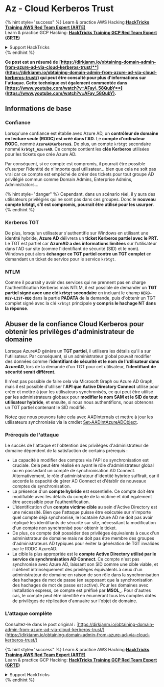 # Az - Cloud Kerberos Trust

{% hint style="success" %}
Learn & practice AWS Hacking:<img src="../../../../.gitbook/assets/image (1) (1) (1) (1).png" alt="" data-size="line">[**HackTricks Training AWS Red Team Expert (ARTE)**](https://training.hacktricks.xyz/courses/arte)<img src="../../../../.gitbook/assets/image (1) (1) (1) (1).png" alt="" data-size="line">\
Learn & practice GCP Hacking: <img src="../../../../.gitbook/assets/image (2) (1).png" alt="" data-size="line">[**HackTricks Training GCP Red Team Expert (GRTE)**<img src="../../../../.gitbook/assets/image (2) (1).png" alt="" data-size="line">](https://training.hacktricks.xyz/courses/grte)

<details>

<summary>Support HackTricks</summary>

* Check the [**subscription plans**](https://github.com/sponsors/carlospolop)!
* **Join the** 💬 [**Discord group**](https://discord.gg/hRep4RUj7f) or the [**telegram group**](https://t.me/peass) or **follow** us on **Twitter** 🐦 [**@hacktricks\_live**](https://twitter.com/hacktricks_live)**.**
* **Share hacking tricks by submitting PRs to the** [**HackTricks**](https://github.com/carlospolop/hacktricks) and [**HackTricks Cloud**](https://github.com/carlospolop/hacktricks-cloud) github repos.

</details>
{% endhint %}

**Ce post est un résumé de** [**https://dirkjanm.io/obtaining-domain-admin-from-azure-ad-via-cloud-kerberos-trust/**](https://dirkjanm.io/obtaining-domain-admin-from-azure-ad-via-cloud-kerberos-trust/) **qui peut être consulté pour plus d'informations sur l'attaque. Cette technique est également commentée dans** [**https://www.youtube.com/watch?v=AFay\_58QubY**](https://www.youtube.com/watch?v=AFay_58QubY)**.**

## Informations de base

### Confiance

Lorsqu'une confiance est établie avec Azure AD, un **contrôleur de domaine en lecture seule (RODC) est créé dans l'AD.** Le **compte d'ordinateur RODC**, nommé **`AzureADKerberos$`**. De plus, un compte `krbtgt` secondaire nommé **`krbtgt_AzureAD`**. Ce compte contient les **clés Kerberos** utilisées pour les tickets que crée Azure AD.

Par conséquent, si ce compte est compromis, il pourrait être possible d'usurper l'identité de n'importe quel utilisateur... bien que cela ne soit pas vrai car ce compte est empêché de créer des tickets pour tout groupe AD privilégié commun comme Domain Admins, Enterprise Admins, Administrators...

{% hint style="danger" %}
Cependant, dans un scénario réel, il y aura des utilisateurs privilégiés qui ne sont pas dans ces groupes. Donc le **nouveau compte krbtgt, s'il est compromis, pourrait être utilisé pour les usurper.**
{% endhint %}

### Kerberos TGT

De plus, lorsqu'un utilisateur s'authentifie sur Windows en utilisant une identité hybride, **Azure AD** délivrera un **ticket Kerberos partiel avec le PRT.** Le TGT est partiel car **AzureAD a des informations limitées** sur l'utilisateur dans l'AD sur site (comme l'identifiant de sécurité (SID) et le nom).\
Windows peut alors **échanger ce TGT partiel contre un TGT complet** en demandant un ticket de service pour le service `krbtgt`.

### NTLM

Comme il pourrait y avoir des services qui ne prennent pas en charge l'authentification Kerberos mais NTLM, il est possible de demander un **TGT partiel signé avec une clé `krbtgt` secondaire** en incluant le champ **`KERB-KEY-LIST-REQ`** dans la partie **PADATA** de la demande, puis d'obtenir un TGT complet signé avec la clé `krbtgt` principale **y compris le hachage NT dans la réponse**.

## Abuser de la confiance Cloud Kerberos pour obtenir les privilèges d'administrateur de domaine <a href="#abusing-cloud-kerberos-trust-to-obtain-domain-admin" id="abusing-cloud-kerberos-trust-to-obtain-domain-admin"></a>

Lorsque AzureAD génère un **TGT partiel**, il utilisera les détails qu'il a sur l'utilisateur. Par conséquent, si un administrateur global pouvait modifier des données comme l'**identifiant de sécurité et le nom de l'utilisateur dans AzureAD**, lors de la demande d'un TGT pour cet utilisateur, l'**identifiant de sécurité serait différent**.

Il n'est pas possible de faire cela via Microsoft Graph ou Azure AD Graph, mais il est possible d'utiliser l'**API que Active Directory Connect** utilise pour créer et mettre à jour les utilisateurs synchronisés, ce qui peut être utilisé par les administrateurs globaux pour **modifier le nom SAM et le SID de tout utilisateur hybride**, et ensuite, si nous nous authentifions, nous obtenons un TGT partiel contenant le SID modifié.

Notez que nous pouvons faire cela avec AADInternals et mettre à jour les utilisateurs synchronisés via la cmdlet [Set-AADIntAzureADObject](https://aadinternals.com/aadinternals/#set-aadintazureadobject-a).

### Prérequis de l'attaque <a href="#attack-prerequisites" id="attack-prerequisites"></a>

Le succès de l'attaque et l'obtention des privilèges d'administrateur de domaine dépendent de la satisfaction de certains prérequis :

* La capacité à modifier des comptes via l'API de synchronisation est cruciale. Cela peut être réalisé en ayant le rôle d'administrateur global ou en possédant un compte de synchronisation AD Connect. Alternativement, le rôle d'administrateur d'identité hybride suffirait, car il accorde la capacité de gérer AD Connect et d'établir de nouveaux comptes de synchronisation.
* La présence d'un **compte hybride** est essentielle. Ce compte doit être modifiable avec les détails du compte de la victime et doit également être accessible pour l'authentification.
* L'identification d'un **compte victime cible** au sein d'Active Directory est une nécessité. Bien que l'attaque puisse être exécutée sur n'importe quel compte déjà synchronisé, le locataire Azure AD ne doit pas avoir répliqué les identifiants de sécurité sur site, nécessitant la modification d'un compte non synchronisé pour obtenir le ticket.
* De plus, ce compte doit posséder des privilèges équivalents à ceux d'un administrateur de domaine mais ne doit pas être membre des groupes d'administrateurs AD typiques pour éviter la génération de TGT invalides par le RODC AzureAD.
* La cible la plus appropriée est le **compte Active Directory utilisé par le service de synchronisation AD Connect**. Ce compte n'est pas synchronisé avec Azure AD, laissant son SID comme une cible viable, et il détient intrinsèquement des privilèges équivalents à ceux d'un administrateur de domaine en raison de son rôle dans la synchronisation des hachages de mot de passe (en supposant que la synchronisation des hachages de mot de passe est active). Pour les domaines avec installation express, ce compte est préfixé par **MSOL\_**. Pour d'autres cas, le compte peut être identifié en énumérant tous les comptes dotés de privilèges de réplication d'annuaire sur l'objet de domaine.

### L'attaque complète <a href="#the-full-attack" id="the-full-attack"></a>

Consultez-le dans le post original : [https://dirkjanm.io/obtaining-domain-admin-from-azure-ad-via-cloud-kerberos-trust/](https://dirkjanm.io/obtaining-domain-admin-from-azure-ad-via-cloud-kerberos-trust/)

{% hint style="success" %}
Learn & practice AWS Hacking:<img src="../../../../.gitbook/assets/image (1) (1) (1) (1).png" alt="" data-size="line">[**HackTricks Training AWS Red Team Expert (ARTE)**](https://training.hacktricks.xyz/courses/arte)<img src="../../../../.gitbook/assets/image (1) (1) (1) (1).png" alt="" data-size="line">\
Learn & practice GCP Hacking: <img src="../../../../.gitbook/assets/image (2) (1).png" alt="" data-size="line">[**HackTricks Training GCP Red Team Expert (GRTE)**<img src="../../../../.gitbook/assets/image (2) (1).png" alt="" data-size="line">](https://training.hacktricks.xyz/courses/grte)

<details>

<summary>Support HackTricks</summary>

* Check the [**subscription plans**](https://github.com/sponsors/carlospolop)!
* **Join the** 💬 [**Discord group**](https://discord.gg/hRep4RUj7f) or the [**telegram group**](https://t.me/peass) or **follow** us on **Twitter** 🐦 [**@hacktricks\_live**](https://twitter.com/hacktricks_live)**.**
* **Share hacking tricks by submitting PRs to the** [**HackTricks**](https://github.com/carlospolop/hacktricks) and [**HackTricks Cloud**](https://github.com/carlospolop/hacktricks-cloud) github repos.

</details>
{% endhint %}

